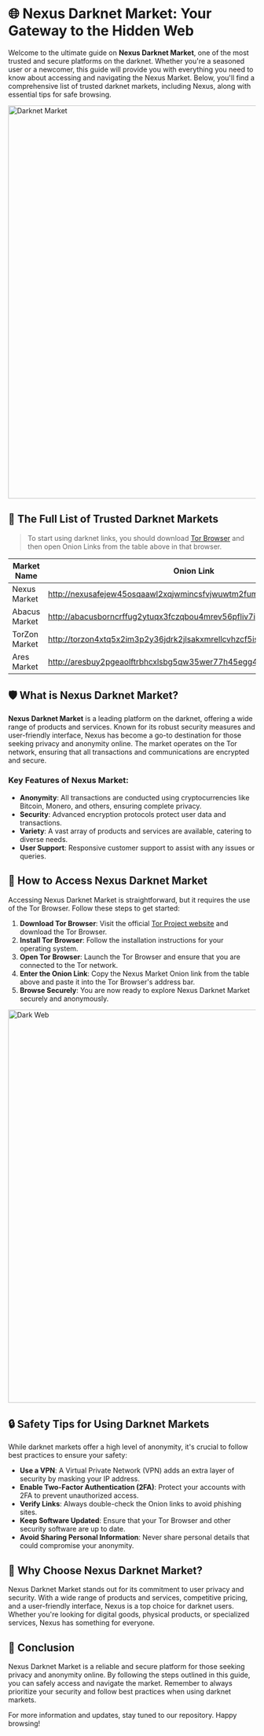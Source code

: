 

# 🌐 Nexus Darknet Market: Your Gateway to the Hidden Web

Welcome to the ultimate guide on **Nexus Darknet Market**, one of the most trusted and secure platforms on the darknet. Whether you're a seasoned user or a newcomer, this guide will provide you with everything you need to know about accessing and navigating the Nexus Market. Below, you'll find a comprehensive list of trusted darknet markets, including Nexus, along with essential tips for safe browsing.

<img src='https://i.ytimg.com/vi/48U7k2wYzS0/maxresdefault.jpg' alt='Darknet Market' width='800'/>

## 🔗 The Full List of Trusted Darknet Markets

> To start using darknet links, you should download [Tor Browser](https://www.torproject.org/) and then open Onion Links from the table above in that browser.

| Market Name       | Onion Link                                                                 |
|-------------------|----------------------------------------------------------------------------|
| Nexus Market      | http://nexusafejew45osqaawl2xqjwmincsfvjwuwtm2fums2kjeon7tbmlid.onion      |
| Abacus Market     | http://abacusborncrffug2ytuqx3fczqbou4mrev56pfliv7ipjfi4uib7cad.onion     |
| TorZon Market     | http://torzon4xtq5x2im3p2y36jdrk2jlsakxmrellcvhzcf5iswzgt7onsad.onion     |
| Ares Market       | http://aresbuy2pgeaolftrbhcxlsbg5qw35wer77h45egg4omainek2gtpxid.onion     |

## 🛡️ What is Nexus Darknet Market?

**Nexus Darknet Market** is a leading platform on the darknet, offering a wide range of products and services. Known for its robust security measures and user-friendly interface, Nexus has become a go-to destination for those seeking privacy and anonymity online. The market operates on the Tor network, ensuring that all transactions and communications are encrypted and secure.

### Key Features of Nexus Market:
- **Anonymity**: All transactions are conducted using cryptocurrencies like Bitcoin, Monero, and others, ensuring complete privacy.
- **Security**: Advanced encryption protocols protect user data and transactions.
- **Variety**: A vast array of products and services are available, catering to diverse needs.
- **User Support**: Responsive customer support to assist with any issues or queries.

## 🚀 How to Access Nexus Darknet Market

Accessing Nexus Darknet Market is straightforward, but it requires the use of the Tor Browser. Follow these steps to get started:

1. **Download Tor Browser**: Visit the official [Tor Project website](https://www.torproject.org/) and download the Tor Browser.
2. **Install Tor Browser**: Follow the installation instructions for your operating system.
3. **Open Tor Browser**: Launch the Tor Browser and ensure that you are connected to the Tor network.
4. **Enter the Onion Link**: Copy the Nexus Market Onion link from the table above and paste it into the Tor Browser's address bar.
5. **Browse Securely**: You are now ready to explore Nexus Darknet Market securely and anonymously.

<img src='https://i1.wp.com/hackersonlineclub.com/wp-content/uploads/2020/02/Dark-Web.png?w=773&ssl=1' alt='Dark Web' width='800'/>

## 🔒 Safety Tips for Using Darknet Markets

While darknet markets offer a high level of anonymity, it's crucial to follow best practices to ensure your safety:

- **Use a VPN**: A Virtual Private Network (VPN) adds an extra layer of security by masking your IP address.
- **Enable Two-Factor Authentication (2FA)**: Protect your accounts with 2FA to prevent unauthorized access.
- **Verify Links**: Always double-check the Onion links to avoid phishing sites.
- **Keep Software Updated**: Ensure that your Tor Browser and other security software are up to date.
- **Avoid Sharing Personal Information**: Never share personal details that could compromise your anonymity.

## 🌟 Why Choose Nexus Darknet Market?

Nexus Darknet Market stands out for its commitment to user privacy and security. With a wide range of products and services, competitive pricing, and a user-friendly interface, Nexus is a top choice for darknet users. Whether you're looking for digital goods, physical products, or specialized services, Nexus has something for everyone.

## 📜 Conclusion

Nexus Darknet Market is a reliable and secure platform for those seeking privacy and anonymity online. By following the steps outlined in this guide, you can safely access and navigate the market. Remember to always prioritize your security and follow best practices when using darknet markets.

For more information and updates, stay tuned to our repository. Happy browsing!

